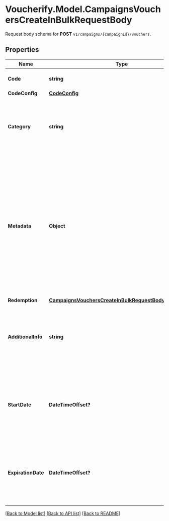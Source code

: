 # Voucherify.Model.CampaignsVouchersCreateInBulkRequestBody
Request body schema for **POST** `v1/campaigns/{campaignId}/vouchers`.

## Properties

Name | Type | Description | Notes
------------ | ------------- | ------------- | -------------
**Code** | **string** | Unique voucher code. | [optional] 
**CodeConfig** | [**CodeConfig**](CodeConfig.md) |  | [optional] 
**Category** | **string** | The category assigned to the campaign. Either pass this parameter OR the &#x60;category_id&#x60;. | [optional] 
**Metadata** | **Object** | The metadata object stores all custom attributes assigned to the voucher. A set of key/value pairs that you can attach to a voucher object. It can be useful for storing additional information about the voucher in a structured format. | [optional] 
**Redemption** | [**CampaignsVouchersCreateInBulkRequestBodyRedemption**](CampaignsVouchersCreateInBulkRequestBodyRedemption.md) |  | [optional] 
**AdditionalInfo** | **string** | An optional field to keep any extra textual information about the code such as a code description and details. | [optional] 
**StartDate** | **DateTimeOffset?** | Activation timestamp defines when the voucher starts to be active in ISO 8601 format. Voucher is *inactive before* this date.  | [optional] 
**ExpirationDate** | **DateTimeOffset?** | Expiration timestamp defines when the voucher expires in ISO 8601 format.  Voucher is *inactive after* this date. | [optional] 

[[Back to Model list]](../README.md#documentation-for-models) [[Back to API list]](../README.md#documentation-for-api-endpoints) [[Back to README]](../README.md)

